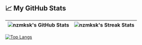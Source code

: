 ## &#x1f4c8; My GitHub Stats

| ![nzmksk's GitHub Stats](https://github-readme-stats.vercel.app/api?username=nzmksk&theme=default&show_icons=true&include_all_commits=true&count_private=true&card_width=300&border_radius=30) | ![nzmksk's Streak Stats](https://streak-stats.demolab.com?user=nzmksk&border_radius=30&card_width=300) |
| --- | --- |

[![Top Langs](https://github-readme-stats.vercel.app/api/top-langs/?username=nzmksk&theme=default&layout=compact&card_width=850&border_radius=30&langs_count=10&size_weight=0.5&count_weight=0.5)](https://github.com/anuraghazra/github-readme-stats)
